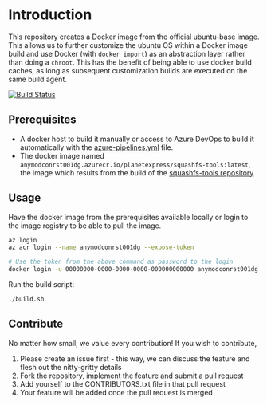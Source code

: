 # Introduction

This repository creates a Docker image from the official ubuntu-base image. This allows us to further customize the ubuntu OS within a Docker image build and use Docker (with `docker import`) as an abstraction layer rather than doing a `chroot`. This has the benefit of being able to use docker build caches, as long as subsequent customization builds are executed on the same build agent.

[![Build Status](https://digitecgalaxus.visualstudio.com/SystemEngineering/_apis/build/status/Github/DigitecGalaxus.ubuntu-base?repoName=DigitecGalaxus%2Fubuntu-base&branchName=main)](https://digitecgalaxus.visualstudio.com/SystemEngineering/_build/latest?definitionId=1165&repoName=DigitecGalaxus%2Fubuntu-base&branchName=main)

## Prerequisites

- A docker host to build it manually or access to Azure DevOps to build it automatically with the [azure-pipelines.yml](azure-pipelines.yml) file.
- The docker image named `anymodconrst001dg.azurecr.io/planetexpress/squashfs-tools:latest`, the image which results from the build of the [squashfs-tools repository](https://github.com/DigitecGalaxus/squashfs-tools)

## Usage

Have the docker image from the prerequisites available locally or login to the image registry to be able to pull the  image.

```sh
az login
az acr login --name anymodconrst001dg --expose-token

# Use the token from the above command as password to the login
docker login -u 00000000-0000-0000-0000-000000000000 anymodconrst001dg.azurecr.io
```

Run the build script:

```sh
./build.sh
```

## Contribute

No matter how small, we value every contribution! If you wish to contribute,

1. Please create an issue first - this way, we can discuss the feature and flesh out the nitty-gritty details
2. Fork the repository, implement the feature and submit a pull request
3. Add yourself to the CONTRIBUTORS.txt file in that pull request
4. Your feature will be added once the pull request is merged
